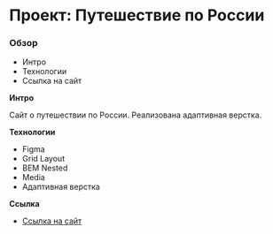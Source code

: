 # Проект: Путешествие по России

### Обзор
* Интро
* Технологии
* Ссылка на сайт

**Интро**

Сайт о путешествии по России.
Реализована адаптивная верстка.

**Технологии**

* Figma
* Grid Layout
* BEM Nested
* Media
* Адаптивная верстка


**Ссылка**

* [Ссылка на сайт](https://diana-msft.github.io/another-project-2035)
